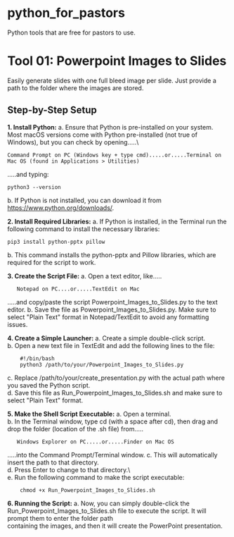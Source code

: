 # **python_for_pastors**
Python tools that are free for pastors to use.

# **Tool 01: Powerpoint Images to Slides**
  Easily generate slides with one full bleed image per slide. Just provide a path to the folder where the images are stored.

## **Step-by-Step Setup**

**1. Install Python:**
a. Ensure that Python is pre-installed on your system. Most macOS versions come with Python pre-installed (not true of Windows), but you can check by opening.....\
       
    Command Prompt on PC (Windows key + type cmd).....or.....Terminal on Mac OS (found in Applications > Utilities)
.....and typing:
        
    python3 --version
b. If Python is not installed, you can download it from https://www.python.org/downloads/.
    
**2. Install Required Libraries:**
a. If Python is installed, in the Terminal run the following command to install the necessary libraries:

    pip3 install python-pptx pillow
b. This command installs the python-pptx and Pillow libraries, which are required for the script to work.

**3. Create the Script File:**
a. Open a text editor, like.....

       Notepad on PC....or.....TextEdit on Mac
.....and copy/paste the script Powerpoint_Images_to_Slides.py to the text editor.
b. Save the file as Powerpoint_Images_to_Slides.py. Make sure to select "Plain Text" format in Notepad/TextEdit to avoid any formatting issues.
    
**4. Create a Simple Launcher:**
a. Create a simple double-click script.\
b. Open a new text file in TextEdit and add the following lines to the file:
    
        #!/bin/bash
        python3 /path/to/your/Powerpoint_Images_to_Slides.py
c. Replace /path/to/your/create_presentation.py with the actual path where you saved the Python script.\
d. Save this file as Run_Powerpoint_Images_to_Slides.sh and make sure to select "Plain Text" format.

**5. Make the Shell Script Executable:**
a. Open a terminal.\
b. In the Terminal window, type cd (with a space after cd), then drag and drop the folder (location of the .sh file) from.....
    
       Windows Explorer on PC.....or.....Finder on Mac OS
.....into the Command Prompt/Terminal window.
c. This will automatically insert the path to that directory.\
d. Press Enter to change to that directory.\  
e. Run the following command to make the script executable:
    
        chmod +x Run_Powerpoint_Images_to_Slides.sh
        
**6. Running the Script:**
a. Now, you can simply double-click the Run_Powerpoint_Images_to_Slides.sh file to execute the script. It will prompt them to enter the folder path\
containing the images, and then it will create the PowerPoint presentation.
